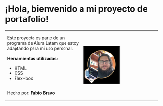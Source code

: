 # ¡Hola, bienvenido a mi proyecto de portafolio!

<table style="border-collapse: collapse; border: none;">
  <tr>
    <td width="50%" valign="top" style="border: none;">
        <p>Este proyecto es parte de un programa de Alura Latam que estoy adaptando para mi uso personal. 
            <br><br><strong>Herramientas utilizadas:</strong>
            <br><ul><li>HTML</li><li>CSS</li><li>Flex-box</li></ul>
            <br>Hecho por: <strong>Fabio Bravo</strong> 
        </p>
    </td>
    <td width="50%" valign="center" halign="center" style="border: none;"> <img src="https://raw.githubusercontent.com/Fbiosb/Portafolio/main/assets/perfil%20con%20insignia%20one.png" alt="Mi foto de perfil" width="50%">
    </td>
  </tr>
</table>

